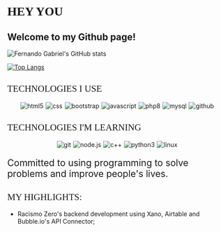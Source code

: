 <h1 style="font-family: Gotham; font-weight: 600"> HEY YOU 🫵 </h1>

## Welcome to my Github page!

<link rel="stylesheet" href="./fontImport.css">

![Fernando Gabriel's GitHub stats](https://github-readme-stats.vercel.app/api?username=feportoa&show_icons=true&theme=synthwave)

[![Top Langs](https://github-readme-stats.vercel.app/api/top-langs/?username=anuraghazra&layout=compact)](https://github.com/anuraghazra/github-readme-stats)

<h2 style="font-family: Gotham; font-weight: 500;"> TECHNOLOGIES I USE </h2>

<div style="display: flex; justify-content: center; gap: 5px; flex-wrap: wrap;">
    <img alt="html5" src="https://img.shields.io/badge/HTML5-E34F26?style=for-the-badge&logo=html5&logoColor=white"> <!--html-->
    <img alt="css" src="https://img.shields.io/badge/CSS3-1572B6?style=for-the-badge&logo=css3&logoColor=white"> <!--css-->
    <img alt="bootstrap" src="https://img.shields.io/badge/Bootstrap-563D7C?style=for-the-badge&logo=bootstrap&logoColor=white"> <!--bootstrap-->
    <img alt="javascript" src="https://img.shields.io/badge/JavaScript-F7DF1E?style=for-the-badge&logo=javascript&logoColor=black"> <!--js-->
    <img alt="php8" src="https://img.shields.io/badge/PHP-777BB4?style=for-the-badge&logo=php&logoColor=white"> <!--php-->
    <img alt="mysql" src="https://img.shields.io/badge/MySQL-00000F?style=for-the-badge&logo=mysql&logoColor=white"> <!--mysql-->
    <img alt="github" src="https://img.shields.io/badge/GitHub-100000?style=for-the-badge&logo=github&logoColor=white"> 
</div>

<h2 style="font-family: Gotham; font-weight: 500;"> TECHNOLOGIES I'M LEARNING </h2>

<div style="margin-top: 10px;display: flex; justify-content: center; gap: 5px; flex-wrap: wrap;">
    <img alt="git" src="https://img.shields.io/badge/GIT-E44C30?style=for-the-badge&logo=git&logoColor=white">
    <img alt="node.js" src="https://img.shields.io/badge/Node.js-43853D?style=for-the-badge&logo=node.js&logoColor=white"> <!--node.js-->
    <img alt="c++" src="https://img.shields.io/badge/C%2B%2B-00599C?style=for-the-badge&logo=c%2B%2B&logoColor=white"> <!--c++-->
    <img alt="python3" src="https://img.shields.io/badge/Python-3776AB?style=for-the-badge&logo=python&logoColor=white"> <!--python-->
    <img alt="linux" src="https://img.shields.io/badge/Linux-FCC624?style=for-the-badge&logo=linux&logoColor=black"> <!--linux-->
</div>

<p style="font-size: 1.5em;"> Committed to using programming to solve problems and improve people's lives. </p>

<h2 style="font-family: Gotham; font-weight: 500;"> MY HIGHLIGHTS: </h2>

- Racismo Zero's backend development using Xano, Airtable and Bubble.io's API Connector;
